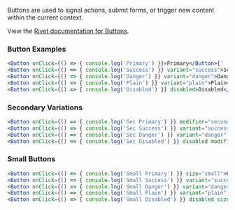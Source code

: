 Buttons are used to signal actions, submit forms, or trigger new content within the current context.

View the [Rivet documentation for Buttons](https://rivet.uits.iu.edu/components/forms/buttons/).

### Button Examples

<!-- prettier-ignore-start -->
```jsx
<Button onClick={() => { console.log('Primary') }}>Primary</Button>{' '}
<Button onClick={() => { console.log('Success') }} variant="success">Success</Button>{' '}
<Button onClick={() => { console.log('Danger') }} variant="danger">Danger</Button>{' '}
<Button onClick={() => { console.log('Plain') }} variant="plain">Plain</Button>{' '}
<Button onClick={() => { console.log('Disabled') }} disabled>Disabled</Button>{' '}
```
<!-- prettier-ignore-end -->

### Secondary Variations

<!-- prettier-ignore-start -->
```jsx
<Button onClick={() => { console.log('Sec Primary') }} modifier="secondary">Primary</Button>{' '}
<Button onClick={() => { console.log('Sec Success') }} variant="success" modifier="secondary">Success</Button>{' '}
<Button onClick={() => { console.log('Sec Danger') }} variant="danger" modifier="secondary">Danger</Button>{' '}
<Button onClick={() => { console.log('Sec Disabled') }} disabled modifier="secondary">Disabled</Button>{' '}
```
<!-- prettier-ignore-end -->

### Small Buttons

<!-- prettier-ignore-start -->
```jsx
<Button onClick={() => { console.log('Small Primary') }} size="small">Primary</Button>{' '}
<Button onClick={() => { console.log('Small Success') }} variant="success" size="small">Success</Button>{' '}
<Button onClick={() => { console.log('Small Danger') }} variant="danger" size="small">Danger</Button>{' '}
<Button onClick={() => { console.log('Small Plain') }} variant="plain" size="small">Plain</Button>{' '}
<Button onClick={() => { console.log('Small Disabled') }} disabled size="small">Disabled</Button>
```
<!-- prettier-ignore-end -->
